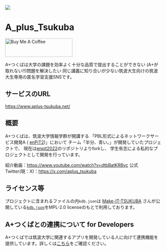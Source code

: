 ![](https://www.aplus-tsukuba.net/static/board/new_logo.png)
# A_plus_Tsukuba  

<a href="https://www.buymeacoffee.com/halfblue" target="_blank"><img src="https://cdn.buymeacoffee.com/buttons/v2/default-yellow.png" alt="Buy Me A Coffee" style="height: 60px !important;width: 217px !important;" ></a>

A+つくばは大学の課題を効率よく十分な品質で提出することができない (A+が取れない!!)問題を解決したい 同じ講義に知り合いが少ない筑波大生向けの筑波大生専用の匿名学習支援SNSです。

## サービスのURL
https://www.aplus-tsukuba.net/

## 概要
A+つくばは、筑波大学情報学群が開講する
「PBL形式によるネットワークサービス開発A (
[enPiT2](https://enpit.coins.tsukuba.ac.jp/))」において
チーム「半分、青い。」が開発していたプロジェクトで、
現在は[enpit2022](https://github.com/enpitut2022/A_plus_Tsukuba)のリポジトリよりforkし、
学生有志による私的なプロジェクトとして開発を行っています。

紹介動画：https://www.youtube.com/watch?v=dtbBatKRBvc
公式Twitter(現：X)：https://x.com/aplus_tsukuba

## ライセンス等
プロジェクトに含まれるファイルの内`kdb.json`は
[Make-IT-TSUKUBA](https://github.com/Make-IT-TSUKUBA)
さんが公開している[`kdb.json`](https://github.com/Make-IT-TSUKUBA/alternative-tsukuba-kdb/blob/master/src/kdb.json)をMPL-2.0 licenseのもとで利用しております。

## A+つくばとの連携について for Developers
A+つくばでは筑波大学に関連するアプリを開発している人に向けて連携機能を提供しています。詳しくは[こちら](https://github.com/half-blue/A_plus_Tsukuba/wiki/A-%E3%81%A4%E3%81%8F%E3%81%B0-for-Developers)をご確認ください。
